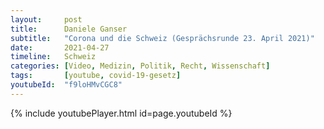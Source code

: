 ```yaml
---
layout:     post
title:      Daniele Ganser
subtitle:   "Corona und die Schweiz (Gesprächsrunde 23. April 2021)"
date:       2021-04-27
timeline:   Schweiz
categories: [Video, Medizin, Politik, Recht, Wissenschaft]
tags:       [youtube, covid-19-gesetz]
youtubeId:  "f9loHMvCGC8"
---
```

{% include youtubePlayer.html id=page.youtubeId %}
